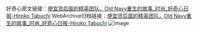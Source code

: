 好奇心原文链接：[便宜货后面的精英团队，Old Navy重生的故事_时尚_好奇心日报-Hiroko Tabuchi](https://www.qdaily.com/articles/9844.html)
WebArchive归档链接：[便宜货后面的精英团队，Old Navy重生的故事_时尚_好奇心日报-Hiroko Tabuchi](http://web.archive.org/web/20190623155058/https://www.qdaily.com/articles/9844.html)
![image](http://ww3.sinaimg.cn/large/007d5XDply1g3vgu35i4hj30u052ge82)